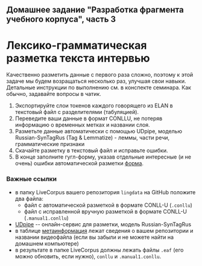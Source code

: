 ## Домашнее задание "Разработка фрагмента учебного корпуса", часть 3
# Лексико-грамматическая разметка текста интервью   

Качественно разметить данные с первого раза сложно, поэтому к этой задаче мы будем возращаться несколько раз, улучшая свои навыки.  
Детальные инструкции по выполнению см. в конспекте семинара. Как обычно, задавайте вопросы в чатик.  

1. Экспортируйте слои токенов каждого говорящего из ELAN в текстовый файл с разделителями (табуляцией).  
2. Переведите ваши данные в формат CONLLU, не потеряв информацию о временных метках и названии слоя.  
3. Разметьте данные автоматически с помощью UDpipe, моделью Russian-SynTagRus (Tag & Lemmatize) - леммы, части речи, грамматические признаки  
4. Скачайте разметку в текстовый файл и исправьте ошибки.  
5. В конце заполните гугл-форму, указав отдельные интересные (и не очень) ошибки автоматической разметки [форма](https://forms.gle/n5qknh12epTtGV2P8).  

### Важные ссылки  
* в папку LiveCorpus вашего репозитория `lingdata` на GitHub положите два файла: 
  * файл с автоматической разметкой в формате CONLL-U (`.conllu`)  
  * файл с исправленной вручную разметкой в формате CONLL-U (`.manual1.conllu`)  
* [UDpipe](http://lindat.mff.cuni.cz/services/udpipe/) -- онлайн-сервис для разметки, модель Russian-SynTagRus   
* в таблице [метаинформация](https://docs.google.com/spreadsheets/d/1FvS4-A4gj9O_khXbSC1s3xMKeJyd8RtAkJwZ5fTkPLA/edit#gid=0) лежат сведения о вашем репозитории и названии видеофайла (если вы забыли и не можете найти на домашнем компьютере)   
* в результате в папке LiveCorpus должны лежать файлы `.eaf` (его можно обновить, если нужно), `conllu` и `.manual1.conllu`.  
